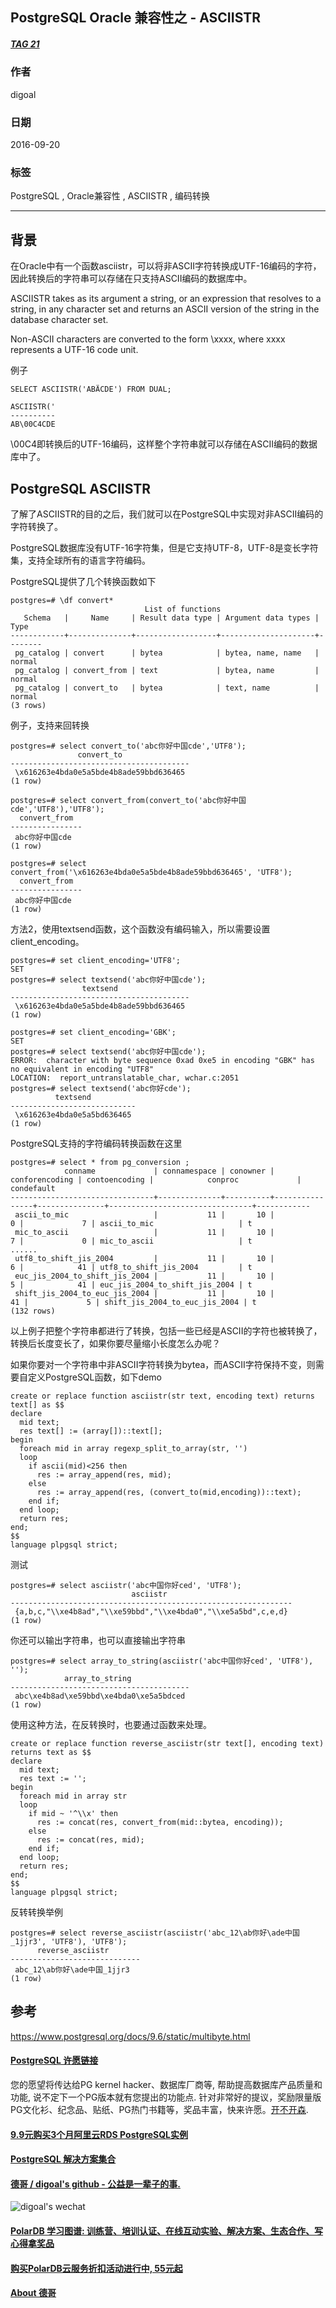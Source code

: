 ## PostgreSQL Oracle 兼容性之 - ASCIISTR
##### [TAG 21](../class/21.md)
          
### 作者         
digoal          
          
### 日期        
2016-09-20       
          
### 标签        
PostgreSQL , Oracle兼容性 , ASCIISTR , 编码转换    
          
----        
          
## 背景  
在Oracle中有一个函数asciistr，可以将非ASCII字符转换成UTF-16编码的字符，因此转换后的字符串可以存储在只支持ASCII编码的数据库中。  
  
ASCIISTR takes as its argument a string, or an expression that resolves to a string, in any character set and returns an ASCII version of the string in the database character set.   
  
Non-ASCII characters are converted to the form \xxxx, where xxxx represents a UTF-16 code unit.  
  
例子  
```
SELECT ASCIISTR('ABÄCDE') FROM DUAL;

ASCIISTR('
----------
AB\00C4CDE
```
  
\00C4即转换后的UTF-16编码，这样整个字符串就可以存储在ASCII编码的数据库中了。  
  
## PostgreSQL ASCIISTR
了解了ASCIISTR的目的之后，我们就可以在PostgreSQL中实现对非ASCII编码的字符转换了。  
  
PostgreSQL数据库没有UTF-16字符集，但是它支持UTF-8，UTF-8是变长字符集，支持全球所有的语言字符编码。    
  
PostgreSQL提供了几个转换函数如下  
```
postgres=# \df convert*
                              List of functions
   Schema   |     Name     | Result data type | Argument data types |  Type  
------------+--------------+------------------+---------------------+--------
 pg_catalog | convert      | bytea            | bytea, name, name   | normal
 pg_catalog | convert_from | text             | bytea, name         | normal
 pg_catalog | convert_to   | bytea            | text, name          | normal
(3 rows)
```
  
例子，支持来回转换    
```
postgres=# select convert_to('abc你好中国cde','UTF8');
               convert_to               
----------------------------------------
 \x616263e4bda0e5a5bde4b8ade59bbd636465
(1 row)

postgres=# select convert_from(convert_to('abc你好中国cde','UTF8'),'UTF8');
  convert_from  
----------------
 abc你好中国cde
(1 row)

postgres=# select convert_from('\x616263e4bda0e5a5bde4b8ade59bbd636465', 'UTF8');
  convert_from  
----------------
 abc你好中国cde
(1 row)
```
  
方法2，使用textsend函数，这个函数没有编码输入，所以需要设置client_encoding。  
```
postgres=# set client_encoding='UTF8';
SET
postgres=# select textsend('abc你好中国cde');
                textsend                
----------------------------------------
 \x616263e4bda0e5a5bde4b8ade59bbd636465
(1 row)

postgres=# set client_encoding='GBK';
SET
postgres=# select textsend('abc你好中国cde');
ERROR:  character with byte sequence 0xad 0xe5 in encoding "GBK" has no equivalent in encoding "UTF8"
LOCATION:  report_untranslatable_char, wchar.c:2051
postgres=# select textsend('abc你好cde');
          textsend          
----------------------------
 \x616263e4bda0e5a5bd636465
(1 row)
```
  
PostgreSQL支持的字符编码转换函数在这里  
```
postgres=# select * from pg_conversion ;
            conname             | connamespace | conowner | conforencoding | contoencoding |            conproc             | condefault 
--------------------------------+--------------+----------+----------------+---------------+--------------------------------+------------
 ascii_to_mic                   |           11 |       10 |              0 |             7 | ascii_to_mic                   | t
 mic_to_ascii                   |           11 |       10 |              7 |             0 | mic_to_ascii                   | t
......
 utf8_to_shift_jis_2004         |           11 |       10 |              6 |            41 | utf8_to_shift_jis_2004         | t
 euc_jis_2004_to_shift_jis_2004 |           11 |       10 |              5 |            41 | euc_jis_2004_to_shift_jis_2004 | t
 shift_jis_2004_to_euc_jis_2004 |           11 |       10 |             41 |             5 | shift_jis_2004_to_euc_jis_2004 | t
(132 rows)
```
  
以上例子把整个字符串都进行了转换，包括一些已经是ASCII的字符也被转换了，转换后长度变长了，如果你要尽量缩小长度怎么办呢？  
  
如果你要对一个字符串中非ASCII字符转换为bytea，而ASCII字符保持不变，则需要自定义PostgreSQL函数，如下demo    
```
create or replace function asciistr(str text, encoding text) returns text[] as $$
declare
  mid text;
  res text[] := (array[])::text[];
begin
  foreach mid in array regexp_split_to_array(str, '')
  loop
    if ascii(mid)<256 then
      res := array_append(res, mid);
    else
      res := array_append(res, (convert_to(mid,encoding))::text);
    end if;
  end loop;
  return res;
end;
$$
language plpgsql strict;
```
  
测试  
```
postgres=# select asciistr('abc中国你好ced', 'UTF8');
                           asciistr                            
---------------------------------------------------------------
 {a,b,c,"\\xe4b8ad","\\xe59bbd","\\xe4bda0","\\xe5a5bd",c,e,d}
(1 row)
```
  
你还可以输出字符串，也可以直接输出字符串  
```
postgres=# select array_to_string(asciistr('abc中国你好ced', 'UTF8'), '');
            array_to_string             
----------------------------------------
 abc\xe4b8ad\xe59bbd\xe4bda0\xe5a5bdced
(1 row)
```
  
使用这种方法，在反转换时，也要通过函数来处理。  
```
create or replace function reverse_asciistr(str text[], encoding text) returns text as $$
declare
  mid text;
  res text := '';
begin
  foreach mid in array str
  loop
    if mid ~ '^\\x' then
      res := concat(res, convert_from(mid::bytea, encoding));
    else
      res := concat(res, mid);
    end if;
  end loop;
  return res;
end;
$$
language plpgsql strict;
```
  
反转转换举例  
```
postgres=# select reverse_asciistr(asciistr('abc_12\ab你好\ade中国_1jjr3', 'UTF8'), 'UTF8');
      reverse_asciistr       
-----------------------------
 abc_12\ab你好\ade中国_1jjr3
(1 row)
```
      
## 参考  
https://www.postgresql.org/docs/9.6/static/multibyte.html  
  
  


  
  
  
  
  
  
  
  
  
  
  
  
  
  
  
  
  
  
  
  
  
  
  
  
  
  
  
  
  
  
  
  
  
  
  
  
  
  
  
  
  
  
  
  
  
  
  
  
  
  
  
  
  
  
  
  
  
  
  
  
  
  
  
  
  
  
  
  
  
  
  
  
  
#### [PostgreSQL 许愿链接](https://github.com/digoal/blog/issues/76 "269ac3d1c492e938c0191101c7238216")
您的愿望将传达给PG kernel hacker、数据库厂商等, 帮助提高数据库产品质量和功能, 说不定下一个PG版本就有您提出的功能点. 针对非常好的提议，奖励限量版PG文化衫、纪念品、贴纸、PG热门书籍等，奖品丰富，快来许愿。[开不开森](https://github.com/digoal/blog/issues/76 "269ac3d1c492e938c0191101c7238216").  
  
  
#### [9.9元购买3个月阿里云RDS PostgreSQL实例](https://www.aliyun.com/database/postgresqlactivity "57258f76c37864c6e6d23383d05714ea")
  
  
#### [PostgreSQL 解决方案集合](https://yq.aliyun.com/topic/118 "40cff096e9ed7122c512b35d8561d9c8")
  
  
#### [德哥 / digoal's github - 公益是一辈子的事.](https://github.com/digoal/blog/blob/master/README.md "22709685feb7cab07d30f30387f0a9ae")
  
  
![digoal's wechat](../pic/digoal_weixin.jpg "f7ad92eeba24523fd47a6e1a0e691b59")
  
  
#### [PolarDB 学习图谱: 训练营、培训认证、在线互动实验、解决方案、生态合作、写心得拿奖品](https://www.aliyun.com/database/openpolardb/activity "8642f60e04ed0c814bf9cb9677976bd4")
  
  
#### [购买PolarDB云服务折扣活动进行中, 55元起](https://www.aliyun.com/activity/new/polardb-yunparter?userCode=bsb3t4al "e0495c413bedacabb75ff1e880be465a")
  
  
#### [About 德哥](https://github.com/digoal/blog/blob/master/me/readme.md "a37735981e7704886ffd590565582dd0")
  
